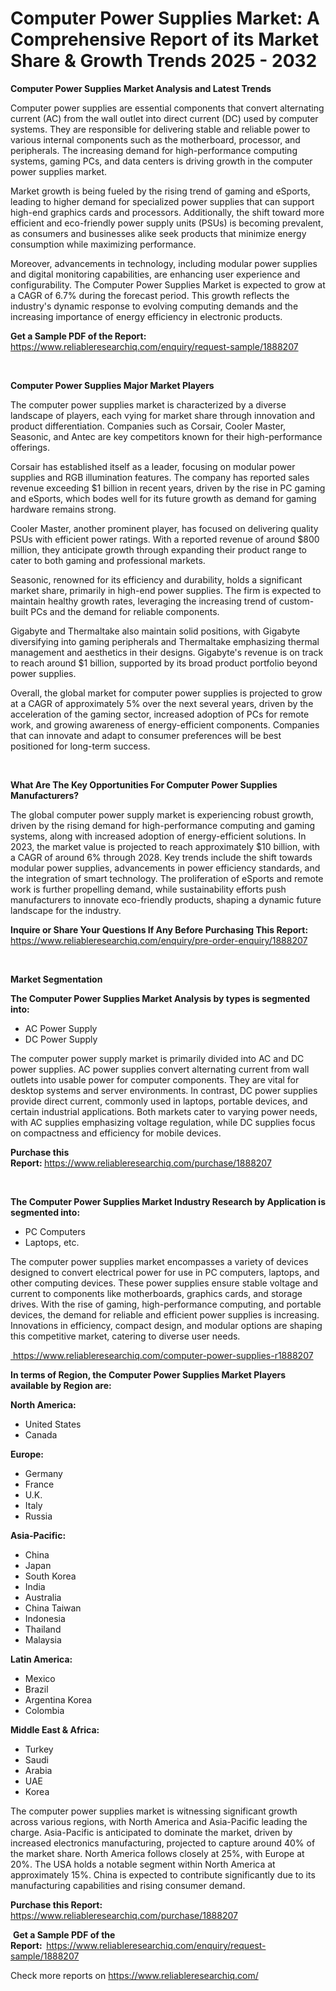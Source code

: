 <p><h1>Computer Power Supplies Market: A Comprehensive Report of its Market Share & Growth Trends 2025 - 2032</h1></p><p><strong>Computer Power Supplies Market Analysis and Latest Trends</strong></p>
<p><p>Computer power supplies are essential components that convert alternating current (AC) from the wall outlet into direct current (DC) used by computer systems. They are responsible for delivering stable and reliable power to various internal components such as the motherboard, processor, and peripherals. The increasing demand for high-performance computing systems, gaming PCs, and data centers is driving growth in the computer power supplies market.</p><p>Market growth is being fueled by the rising trend of gaming and eSports, leading to higher demand for specialized power supplies that can support high-end graphics cards and processors. Additionally, the shift toward more efficient and eco-friendly power supply units (PSUs) is becoming prevalent, as consumers and businesses alike seek products that minimize energy consumption while maximizing performance.</p><p>Moreover, advancements in technology, including modular power supplies and digital monitoring capabilities, are enhancing user experience and configurability. The Computer Power Supplies Market is expected to grow at a CAGR of 6.7% during the forecast period. This growth reflects the industry's dynamic response to evolving computing demands and the increasing importance of energy efficiency in electronic products.</p></p>
<p><strong>Get a Sample PDF of the Report:&nbsp;</strong> <a href="https://www.reliableresearchiq.com/enquiry/request-sample/1888207?utm_campaign=2265&utm_medium=2&utm_source=Github&utm_content=ia&utm_term=06042025&utm_id=computer-power-supplies">https://www.reliableresearchiq.com/enquiry/request-sample/1888207</a></p>
<p>&nbsp;</p>
<p><strong>Computer Power Supplies Major Market Players</strong></p>
<p><p>The computer power supplies market is characterized by a diverse landscape of players, each vying for market share through innovation and product differentiation. Companies such as Corsair, Cooler Master, Seasonic, and Antec are key competitors known for their high-performance offerings.</p><p>Corsair has established itself as a leader, focusing on modular power supplies and RGB illumination features. The company has reported sales revenue exceeding $1 billion in recent years, driven by the rise in PC gaming and eSports, which bodes well for its future growth as demand for gaming hardware remains strong.</p><p>Cooler Master, another prominent player, has focused on delivering quality PSUs with efficient power ratings. With a reported revenue of around $800 million, they anticipate growth through expanding their product range to cater to both gaming and professional markets.</p><p>Seasonic, renowned for its efficiency and durability, holds a significant market share, primarily in high-end power supplies. The firm is expected to maintain healthy growth rates, leveraging the increasing trend of custom-built PCs and the demand for reliable components.</p><p>Gigabyte and Thermaltake also maintain solid positions, with Gigabyte diversifying into gaming peripherals and Thermaltake emphasizing thermal management and aesthetics in their designs. Gigabyte's revenue is on track to reach around $1 billion, supported by its broad product portfolio beyond power supplies.</p><p>Overall, the global market for computer power supplies is projected to grow at a CAGR of approximately 5% over the next several years, driven by the acceleration of the gaming sector, increased adoption of PCs for remote work, and growing awareness of energy-efficient components. Companies that can innovate and adapt to consumer preferences will be best positioned for long-term success.</p></p>
<p>&nbsp;</p>
<p><strong>What Are The Key Opportunities For Computer Power Supplies Manufacturers?</strong></p>
<p><p>The global computer power supply market is experiencing robust growth, driven by the rising demand for high-performance computing and gaming systems, along with increased adoption of energy-efficient solutions. In 2023, the market value is projected to reach approximately $10 billion, with a CAGR of around 6% through 2028. Key trends include the shift towards modular power supplies, advancements in power efficiency standards, and the integration of smart technology. The proliferation of eSports and remote work is further propelling demand, while sustainability efforts push manufacturers to innovate eco-friendly products, shaping a dynamic future landscape for the industry.</p></p>
<p><strong>Inquire or Share Your Questions If Any Before Purchasing This Report:</strong> <a href="https://www.reliableresearchiq.com/enquiry/pre-order-enquiry/1888207?utm_campaign=2265&utm_medium=2&utm_source=Github&utm_content=ia&utm_term=06042025&utm_id=computer-power-supplies">https://www.reliableresearchiq.com/enquiry/pre-order-enquiry/1888207</a></p>
<p>&nbsp;</p>
<p><strong>Market Segmentation</strong></p>
<p><strong>The Computer Power Supplies Market Analysis by types is segmented into:</strong></p>
<p><ul><li>AC Power Supply</li><li>DC Power Supply</li></ul></p>
<p><p>The computer power supply market is primarily divided into AC and DC power supplies. AC power supplies convert alternating current from wall outlets into usable power for computer components. They are vital for desktop systems and server environments. In contrast, DC power supplies provide direct current, commonly used in laptops, portable devices, and certain industrial applications. Both markets cater to varying power needs, with AC supplies emphasizing voltage regulation, while DC supplies focus on compactness and efficiency for mobile devices.</p></p>
<p><strong>Purchase this Report:&nbsp;</strong><a href="https://www.reliableresearchiq.com/purchase/1888207?utm_campaign=2265&utm_medium=2&utm_source=Github&utm_content=ia&utm_term=06042025&utm_id=computer-power-supplies">https://www.reliableresearchiq.com/purchase/1888207</a></p>
<p>&nbsp;</p>
<p><strong>The Computer Power Supplies Market Industry Research by Application is segmented into:</strong></p>
<p><ul><li>PC Computers</li><li>Laptops, etc.</li></ul></p>
<p><p>The computer power supplies market encompasses a variety of devices designed to convert electrical power for use in PC computers, laptops, and other computing devices. These power supplies ensure stable voltage and current to components like motherboards, graphics cards, and storage drives. With the rise of gaming, high-performance computing, and portable devices, the demand for reliable and efficient power supplies is increasing. Innovations in efficiency, compact design, and modular options are shaping this competitive market, catering to diverse user needs.</p></p>
<p><a href="https://www.reliableresearchiq.com/computer-power-supplies-r1888207?utm_campaign=2265&utm_medium=2&utm_source=Github&utm_content=ia&utm_term=06042025&utm_id=computer-power-supplies">&nbsp;https://www.reliableresearchiq.com/computer-power-supplies-r1888207</a></p>
<p><strong>In terms of Region, the Computer Power Supplies Market Players available by Region are:</strong></p>
<p>
    <p> <strong> North America: </strong>
        <ul>
            <li>United States</li>
            <li>Canada</li>
        </ul>
        </p> 
    <p> <strong> Europe: </strong>
        <ul>
            <li>Germany</li>
            <li>France</li>
            <li>U.K.</li>
            <li>Italy</li>
            <li>Russia</li>
        </ul>
        </p> 
    <p> <strong> Asia-Pacific: </strong>
        <ul>
            <li>China</li>
            <li>Japan</li>
            <li>South Korea</li>
            <li>India</li>
            <li>Australia</li>
            <li>China Taiwan</li>
            <li>Indonesia</li>
            <li>Thailand</li>
            <li>Malaysia</li>
        </ul>
        </p> 
    <p> <strong> Latin America: </strong>
        <ul>
            <li>Mexico</li>
            <li>Brazil</li>
            <li>Argentina Korea</li>
            <li>Colombia</li>
        </ul>
        </p> 
    <p> <strong> Middle East & Africa: </strong>
        <ul>
            <li>Turkey</li>
            <li>Saudi</li>
            <li>Arabia</li>
            <li>UAE</li>
            <li>Korea</li>
        </ul>
    </p>
    </p>
<p><p>The computer power supplies market is witnessing significant growth across various regions, with North America and Asia-Pacific leading the charge. Asia-Pacific is anticipated to dominate the market, driven by increased electronics manufacturing, projected to capture around 40% of the market share. North America follows closely at 25%, with Europe at 20%. The USA holds a notable segment within North America at approximately 15%. China is expected to contribute significantly due to its manufacturing capabilities and rising consumer demand.</p></p>
<p><strong>Purchase this Report: </strong><a href="https://www.reliableresearchiq.com/purchase/1888207?utm_campaign=2265&utm_medium=2&utm_source=Github&utm_content=ia&utm_term=06042025&utm_id=computer-power-supplies">https://www.reliableresearchiq.com/purchase/1888207</a></p>
<p>&nbsp;<strong>Get a Sample PDF of the Report:&nbsp;&nbsp;</strong><a href="https://www.reliableresearchiq.com/enquiry/request-sample/1888207?utm_campaign=2265&utm_medium=2&utm_source=Github&utm_content=ia&utm_term=06042025&utm_id=computer-power-supplies">https://www.reliableresearchiq.com/enquiry/request-sample/1888207</a></p>
<p><strong></strong></p>
<p>Check more reports on <a href="https://www.reliableresearchiq.com/?utm_campaign=2265&utm_medium=2&utm_source=Github&utm_content=ia&utm_term=06042025&utm_id=computer-power-supplies">https://www.reliableresearchiq.com/</a></p>